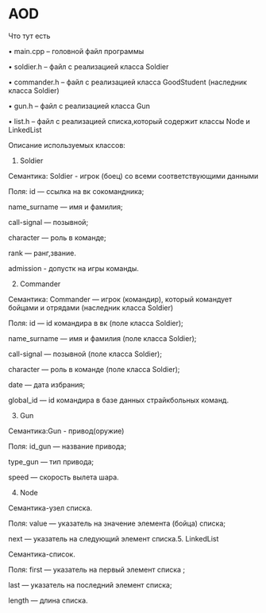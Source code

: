 # AOD
Что тут есть

• main.cpp – головной файл программы

• soldier.h – файл с реализацией класса Soldier

• commander.h – файл с реализацией класса GoodStudent (наследник класса Soldier)

• gun.h – файл с реализацией класса Gun

• list.h – файл с реализацией списка,который содержит классы Node и LinkedList


Описание используемых классов:

1. Soldier

Семантика: Soldier - игрок (боец) со всеми соответствующими данными

Поля:
id — ссылка на вк сокомандника;

name_surname — имя и фамилия;

call-signal — позывной;

character — роль в команде;

rank — ранг,звание.

admission - допустк на игры команды.


2. Commander

Семантика: Commander — игрок (командир), который командует бойцами и отрядами (наследник класса Soldier)

Поля:
id — id командира в вк (поле класса Soldier);

name_surname — имя и фамилия (поле класса Soldier);

call-signal — позывной (поле класса Soldier);

character — роль в команде (поле класса Soldier);

date — дата избрания;

global_id — id командира в базе данных страйкбольных команд.

3. Gun

Семантика:Gun - привод(оружие)

Поля:
id_gun — название привода;

type_gun — тип привода;

speed — скорость вылета шара.

4. Node

Семантика-узел списка.

Поля:
value — указатель на значение элемента (бойца) списка;

next — указатель на следующий элемент списка.5. LinkedList

Семантика-список.

Поля:
first — указатель на первый элемент списка ;

last — указатель на последний элемент списка;

length — длина списка.
